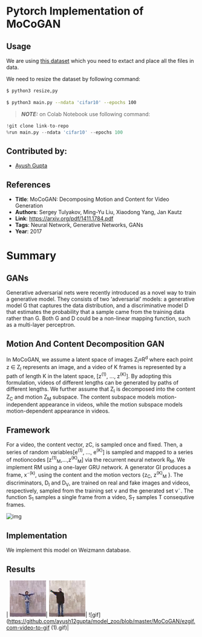 # Pytorch Implementation of MoCoGAN 
## Usage
We are using [this dataset](http://www.wisdom.weizmann.ac.il/%7Evision/SpaceTimeActions.html) which you need to extact and place all the files in data. 

We need to resize the dataset by following command:
```bash
$ python3 resize,py
```

```bash
$ python3 main.py --ndata 'cifar10' --epochs 100
```
> **_NOTE:_** on Colab Notebook use following command:
```python
!git clone link-to-repo
%run main.py --ndata 'cifar10' --epochs 100 
```

## Contributed by:
* [Ayush Gupta](https://github.com/ayush12gupta)

## References

* **Title**: MoCoGAN: Decomposing Motion and Content for Video Generation
* **Authors**: Sergey Tulyakov, Ming-Yu Liu, Xiaodong Yang, Jan Kautz
* **Link**: https://arxiv.org/pdf/1411.1784.pdf
* **Tags**: Neural Network, Generative Networks, GANs
* **Year**: 2017

# Summary 


## GANs

Generative adversarial nets were recently introduced as a novel way to train a generative model.
They consists of two ‘adversarial’ models: a generative model G that captures the data distribution, and a discriminative model D that estimates the probability that a sample came from the training
data rather than G. Both G and D could be a non-linear mapping function, such as a multi-layer perceptron.

## Motion And Content Decomposition GAN

In MoCoGAN, we assume a latent space of images Z<sub>I</sub>≡R<sup>d</sup> where each point z ∈ Z<sub>I</sub> represents an image, and a
video of K frames is represented by a path of length K in the latent space, [z<sup>(1)</sup>, ..., z<sup>(K)</sup>].  By adopting this formulation, videos of different lengths can be generated by paths of
different lengths. We further assume that Z<sub>I</sub> is decomposed into the content Z<sub>C</sub> and motion Z<sub>M</sub> subspace.
The content subspace models motion-independent appearance in videos, while the motion subspace models motion-dependent appearance in videos.

## Framework

For a video, the content vector, zC, is sampled once and fixed. Then, a series of random variables[e<sup>(1)</sup>, ..., e<sup>(K)</sup>] is sampled and mapped to a series of motioncodes [z<sup>(1)</sup><sub>M</sub>,...,z<sup>(K)</sup><sub>M</sub>] via the recurrent neural network R<sub>M</sub>. We implement RM using a
one-layer GRU network. A generator GI produces a frame, x˜<sup>(k)</sup>, using the content and the motion vectors {z<sub>C</sub>, z<sup>(K)</sup><sub>M</sub> }. The discriminators, D<sub>I</sub> and D<sub>V</sub>, are trained on real and fake images and videos,
respectively, sampled from the training set v and the generated set v˜. The function S<sub>1</sub> samples a single frame from a
video, S<sub>T</sub> samples T consequtive frames.

![img](https://d3i71xaburhd42.cloudfront.net/e76edb86f270c3a77ed9f5a1e1b305461f36f96f/4-Figure2-1.png)

## Implementation

We implement this model on Weizmann database.

## Results

| ![gif](https://github.com/ayush12gupta/model_zoo/blob/master/MoCoGAN/ezgif.com-video-to-gif.gif)| ![gif](https://github.com/ayush12gupta/model_zoo/blob/master/MoCoGAN/ezgif.com-video-to-gif%20(2).gif)| ![gif](https://github.com/ayush12gupta/model_zoo/blob/master/MoCoGAN/ezgif.com-video-to-gif (1).gif)| 
